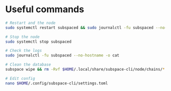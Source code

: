 # Useful commands

```bash
# Restart and the node
sudo systemctl restart subspaced && sudo journalctl -fu subspaced --no-hostname -o cat
```

```bash
# Stop the node
sudo systemctl stop subspaced
```

```bash
# Check the logs
sudo journalctl -fu subspaced --no-hostname -o cat
```

```bash
# Clean the database
subspace wipe && rm -Rvf $HOME/.local/share/subspace-cli/node/chains/*
```

```bash
# Edit config
nano $HOME/.config/subspace-cli/settings.toml
```
